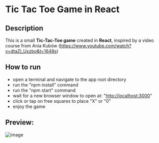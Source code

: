 # Tic Tac Toe Game in React

## Description
This is a small **Tic-Tac-Toe game** created in **React**, inspired by a video course from Ania Kubów (https://www.youtube.com/watch?v=dtaZl_Uxzbo&t=1648s)

## How to run
- open a terminal and navigate to the app root directory
- run the "npm install" command
- run the "npm start" command
- wait for a new browser window to open at: "[http://localhost:3000](http://localhost:3000/)"
- click or tap on free squares to place "X" or "0"
- enjoy the game

## Preview:
![image](https://github.com/remuscordea/tic-tac-toe/assets/122056553/cdff43b5-1e41-4555-b867-aeb63c75d4ed)
